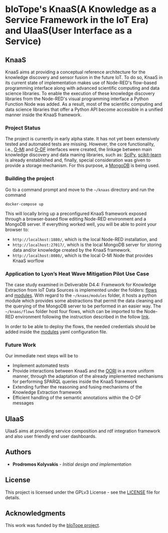 # bIoTope's KnaaS(A Knowledge as a Service Framework in the IoT Era) and UIaaS(User Interface as a Service)

## KnaaS
KnaaS aims at providing a conceptual reference architecture for the knowledge discovery and sensor fusion in the future IoT. To do so, KnaaS in its current state of implementation makes use of Node-RED's flow-based programming interface along with advanced scientific computing and data science libraries. To enable the execution of these knowledge discovery libraries from the Node-RED's visual programming interface a Python Function Node was added. As a result, most of the scientific computing and data science libraries that offer a Python API become accessible in a unified manner inside the KnaaS framework.

### Project Status

The project is currently in early alpha state. It has not yet been extensively tested and automated tests are missing. However, the core functionality, i.e., 
[O-MI](https://github.com/skubler/Node-Red-OMI) and [O-DF](https://github.com/skubler/Node-Red-ODF) interfaces were created, the linkage between main knowledge discovery and data maning libraries, such as: [SciPy](https://www.scipy.org/), [scikit-learn](http://scikit-learn.org/stable/) is already enstablished and, finally, special consideration was given to provide a storage mechanism. For this purpose, a [MongoDB](https://www.mongodb.com) is being used.

### Building the project

Go to a command prompt and move to the ```~/knaas``` directory and run the command

```
docker-compose up
```

This will locally bring up a preconfigured KnaaS framework exposed through a browser-based flow editing Node-RED environment and a MongoDB server. If everything worked well, you will be able to point your browser to:

* ```http://localhost:1880/```, which is the local Node-RED installation, and
* ```http://localhost:27017/```, which is the local MongoDB server for storing data and/or knowledge created by the KnaaS framework.
* ```http://localhost:8080/```, which is the local O-MI Node that provides KnaaS worflow

### Application to Lyon’s Heat Wave Mitigation Pilot Use Case

The case study examined in Deliverable D4.4: Framework for Knowledge Extraction from IoT Data Sources is implemented under the folders: [flows](flows/) and [modules](modules/). With regard to the ```~/knaas/modules``` folder, it hosts a python module which provides some abstractions that permit  the data cleaning and the querying of the MongoDB server to be performed in an easier way. The ```~/knaas/flows``` folder host four flows, which can be imported to the Node-RED environment following the instruction described in the follow [link](https://nodered.org/docs/getting-started/first-flow).

In order to be able to deploy the flows, the needed credentials should be added inside the [modules](modules/config.yml) yaml configuration file.

### Future Work

Our immediate next steps will be to

* Implement automated tests
* Provide interactions between KnaaS and the [OORI](https://github.com/cmader/OORI) in a more uniform manner, through the adaptation of the already implemented mechanisms for performing SPARQL queries inside the KnaaS framework
* Extending further the reasoning and fusing mechanisms of the Knowledge Extraction framework
* Efficient handling of the semantic annotations within the O-DF messages

## UIaaS
UIaaS aims at providing service composition and rdf integration framework and also user friendly end user dashboards.


## Authors

* **Prodromos Kolyvakis** - *Initial design and implementation*

## License

This project is licensed under the GPLv3 License - see the [LICENSE](LICENSE) file for details.

## Acknowledgments

This work was funded by the [bIoTope project](http://www.biotope-project.eu).
